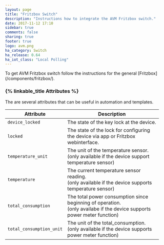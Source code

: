 ```yaml
---
layout: page
title: "Fritzbox Switch"
description: "Instructions how to integrate the AVM Fritzbox switch."
date: 2017-11-12 17:10
sidebar: true
comments: false
sharing: true
footer: true
logo: avm.png
ha_category: Switch
ha_release: 0.64
ha_iot_class: "Local Polling"
---
```


<p class='note'>
To get AVM Fritzbox switch follow the instructions for the general [Fritzbox](/components/fritzbox/).
</p>

### {% linkable_title Attributes %}

The are several attributes that can be useful in automation and templates.

| Attribute | Description |
| --------- | ----------- |
| `device_locked` | The state of the key lock at the device.
| `locked` | The state of the lock for configuring the device via app or Fritzbox webinterface.
| `temperature_unit` |  The unit of the temperature sensor.<br>(only available if the device support temperature sensor)
| `temperature` | The current temperature sensor reading.<br>(only available if the device supports temperature sensor)
| `total_consumption` | The total power consumption since beginning of operation.<br>(only availabe if the device supports power meter function)
| `total_consumption_unit` | The unit of the total_consumption.<br>(only available if the device supports power meter function)

